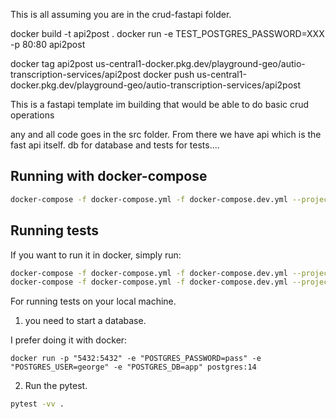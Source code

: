 This is all assuming you are in the crud-fastapi folder.

docker build -t api2post .
docker run -e TEST_POSTGRES_PASSWORD=XXX -p 80:80 api2post


docker tag api2post us-central1-docker.pkg.dev/playground-geo/autio-transcription-services/api2post
docker push us-central1-docker.pkg.dev/playground-geo/autio-transcription-services/api2post


This is a fastapi template im building that would be able to do basic crud operations

any and all code goes in the src folder. From there we have api which is the fast api itself. db for database and tests for tests....

## Running with docker-compose
```bash
docker-compose -f docker-compose.yml -f docker-compose.dev.yml --project-directory . up --build
```

## Running tests

If you want to run it in docker, simply run:

```bash
docker-compose -f docker-compose.yml -f docker-compose.dev.yml --project-directory . run --build --rm api pytest -vv .
docker-compose -f docker-compose.yml -f docker-compose.dev.yml --project-directory . down
```

For running tests on your local machine.
1. you need to start a database.

I prefer doing it with docker:
```
docker run -p "5432:5432" -e "POSTGRES_PASSWORD=pass" -e "POSTGRES_USER=george" -e "POSTGRES_DB=app" postgres:14
```


2. Run the pytest.
```bash
pytest -vv .
```
